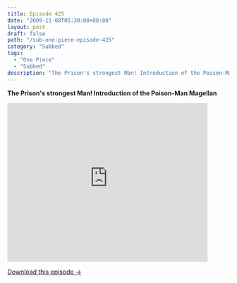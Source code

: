 ```yaml
---
title: Episode 425
date: "2009-11-08T05:30:00+00:00"
layout: post
draft: false
path: "/sub-one-piece-episode-425"
category: "Subbed"
tags:
  - "One Piece"
  - "Subbed"
description: "The Prison's strongest Man! Introduction of the Poison-Man Magellan"
---
```


**The Prison's strongest Man! Introduction of the Poison-Man Magellan**

<iframe width="640" height="360" src="https://www.rapidvideo.com/e/G0NO70Y4HN" frameborder="0" marginwidth=0 marginheight=0 scrolling=no allowfullscreen style="max-width:90%;"></iframe>

<a href="http://ouo.io/qs/eCodkFEQ?s=https://www.rapidvideo.com/d/G0NO70Y4HN" class="styled_a">Download this episode →</a>

